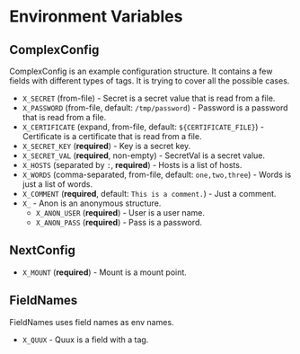 # Environment Variables

## ComplexConfig

ComplexConfig is an example configuration structure.
It contains a few fields with different types of tags.
It is trying to cover all the possible cases.

 - `X_SECRET` (from-file) - Secret is a secret value that is read from a file.
 - `X_PASSWORD` (from-file, default: `/tmp/password`) - Password is a password that is read from a file.
 - `X_CERTIFICATE` (expand, from-file, default: `${CERTIFICATE_FILE}`) - Certificate is a certificate that is read from a file.
 - `X_SECRET_KEY` (**required**) - Key is a secret key.
 - `X_SECRET_VAL` (**required**, non-empty) - SecretVal is a secret value.
 - `X_HOSTS` (separated by `:`, **required**) - Hosts is a list of hosts.
 - `X_WORDS` (comma-separated, from-file, default: `one,two,three`) - Words is just a list of words.
 - `X_COMMENT` (**required**, default: `This is a comment.`) - Just a comment.
 - `X_` - Anon is an anonymous structure.
   - `X_ANON_USER` (**required**) - User is a user name.
   - `X_ANON_PASS` (**required**) - Pass is a password.

## NextConfig

 - `X_MOUNT` (**required**) - Mount is a mount point.

## FieldNames

FieldNames uses field names as env names.

 - `X_QUUX` - Quux is a field with a tag.

